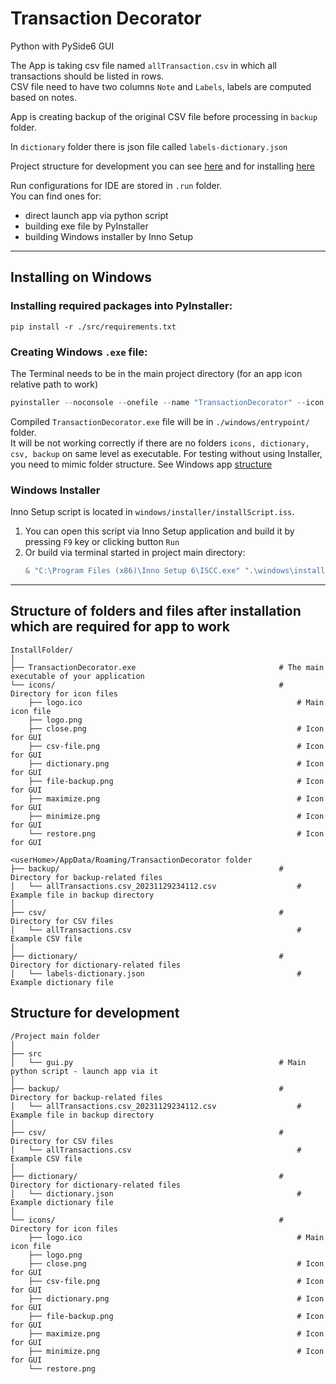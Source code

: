 
# Transaction Decorator

Python with PySide6 GUI

The App is taking csv file named `allTransaction.csv` in which all transactions should be listed in rows.  
CSV file need to have two columns `Note` and `Labels`, labels are computed based on notes.  

App is creating backup of the original CSV file before processing in `backup` folder.

In ``dictionary`` folder there is json file called `labels-dictionary.json`

Project structure for development you can see [here](#structure-for-development) 
and for installing [here](#structure-of-folders-and-files-after-installation-which-are-required-for-app-to-work)

Run configurations for IDE are stored in `.run` folder.  
You can find ones for:
 * direct launch app via python script
 * building exe file by PyInstaller
 * building Windows installer by Inno Setup

-------------------------

## Installing on Windows

### Installing required packages into PyInstaller:
```shell
pip install -r ./src/requirements.txt
```

### Creating Windows `.exe` file:

The Terminal needs to be in the main project directory (for an app icon relative path to work)
```powershell
pyinstaller --noconsole --onefile --name "TransactionDecorator" --icon "./icons/logo.ico" --distpath "windows/entrypoint/" src/gui.py
```

Compiled `TransactionDecorator.exe` file will be in `./windows/entrypoint/` folder.  
It will be not working correctly if there are no folders `icons, dictionary, csv, backup` on same level as executable. 
For testing without using Installer, you need to mimic folder structure.
See Windows app [structure](#structure-of-folders-and-files-after-installation-which-are-required-for-app-to-work)


### Windows Installer

Inno Setup script is located in `windows/installer/installScript.iss`.  
1. You can open this script via Inno Setup application and build it by pressing `F9` key or clicking button `Run`
2. Or build via terminal started in project main directory:
    ```powershell
    & "C:\Program Files (x86)\Inno Setup 6\ISCC.exe" ".\windows\installer\installScript.iss"
    ```
-------------------------

## Structure of folders and files after installation which are required for app to work

```text
InstallFolder/
│
├── TransactionDecorator.exe                                # The main executable of your application
└── icons/                                                  # Directory for icon files
    ├── logo.ico                                                # Main icon file
    ├── logo.png
    ├── close.png                                               # Icon for GUI
    ├── csv-file.png                                            # Icon for GUI
    ├── dictionary.png                                          # Icon for GUI
    ├── file-backup.png                                         # Icon for GUI
    ├── maximize.png                                            # Icon for GUI
    ├── minimize.png                                            # Icon for GUI
    └── restore.png                                             # Icon for GUI                                            
```
```text
<userHome>/AppData/Roaming/TransactionDecorator folder
├── backup/                                                 # Directory for backup-related files
│   └── allTransactions.csv_20231129234112.csv                  # Example file in backup directory
│
├── csv/                                                    # Directory for CSV files
│   └── allTransactions.csv                                     # Example CSV file
│
├── dictionary/                                             # Directory for dictionary-related files
│   └── labels-dictionary.json                                  # Example dictionary file
```

## Structure for development
```text
/Project main folder
│
├── src
│   └── gui.py                                              # Main python script - launch app via it
│
├── backup/                                                 # Directory for backup-related files
│   └── allTransactions.csv_20231129234112.csv                  # Example file in backup directory
│
├── csv/                                                    # Directory for CSV files
│   └── allTransactions.csv                                     # Example CSV file
│
├── dictionary/                                             # Directory for dictionary-related files
│   └── dictionary.json                                         # Example dictionary file
│
└── icons/                                                  # Directory for icon files
    ├── logo.ico                                                # Main icon file
    ├── logo.png
    ├── close.png                                               # Icon for GUI
    ├── csv-file.png                                            # Icon for GUI
    ├── dictionary.png                                          # Icon for GUI
    ├── file-backup.png                                         # Icon for GUI
    ├── maximize.png                                            # Icon for GUI
    ├── minimize.png                                            # Icon for GUI
    └── restore.png     
```
